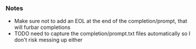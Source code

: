 ### Notes

- Make sure not to add an EOL at the end of the completion/prompt, that will furbar completions
- TODO need to capture the completion/prompt.txt files automatically so I don't risk messing up either

